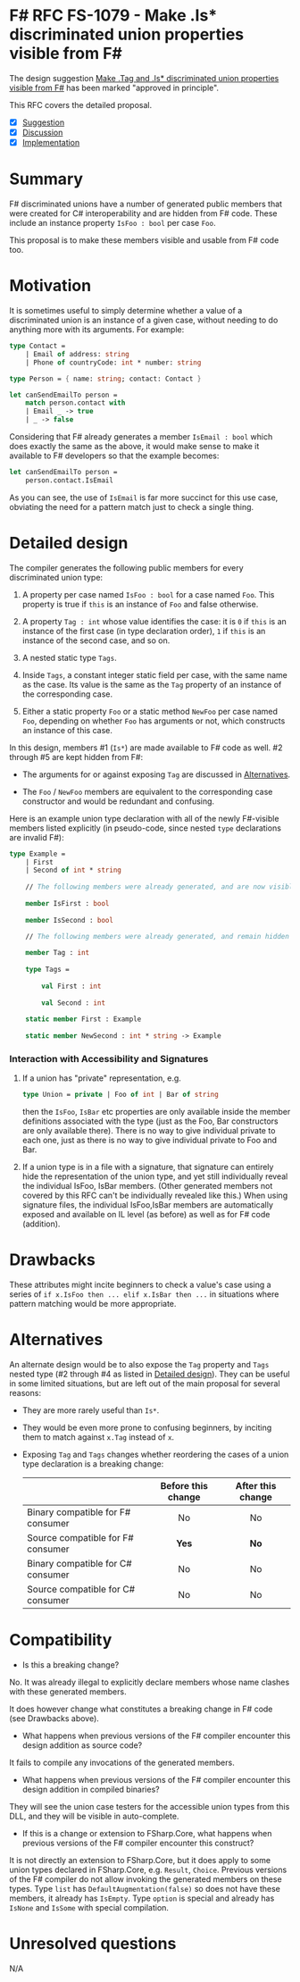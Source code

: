 # F# RFC FS-1079 - Make .Is* discriminated union properties visible from F# #

The design suggestion [Make .Tag and .Is* discriminated union properties visible from F#](https://github.com/fsharp/fslang-suggestions/issues/222) has been marked "approved in principle".

This RFC covers the detailed proposal.

- [x] [Suggestion](https://github.com/fsharp/fslang-suggestions/issues/222)
- [x] [Discussion](https://github.com/fsharp/fslang-design/discussions/517)
- [x] [Implementation](https://github.com/dotnet/fsharp/pull/16341)

# Summary

F# discriminated unions have a number of generated public members that were created for C# interoperability and are hidden from F# code. These include an instance property `IsFoo : bool` per case `Foo`.

This proposal is to make these members visible and usable from F# code too.

# Motivation

It is sometimes useful to simply determine whether a value of a discriminated union is an instance of a given case, without needing to do anything more with its arguments. For example:

```fsharp
type Contact =
    | Email of address: string
    | Phone of countryCode: int * number: string

type Person = { name: string; contact: Contact }

let canSendEmailTo person =
    match person.contact with
    | Email _ -> true
    | _ -> false
```

Considering that F# already generates a member `IsEmail : bool` which does exactly the same as the above, it would make sense to make it available to F# developers so that the example becomes:

```fsharp
let canSendEmailTo person =
    person.contact.IsEmail
```
As you can see, the use of `IsEmail` is far more succinct for this use case, obviating the need for a pattern match just to check a single thing.

# Detailed design

The compiler generates the following public members for every discriminated union type:

1. A property per case named `IsFoo : bool` for a case named `Foo`. This property is true if `this` is an instance of `Foo` and false otherwise.

2. A property `Tag : int` whose value identifies the case: it is `0` if `this` is an instance of the first case (in type declaration order), `1` if `this` is an instance of the second case, and so on.

3. A nested static type `Tags`.

4. Inside `Tags`, a constant integer static field per case, with the same name as the case. Its value is the same as the `Tag` property of an instance of the corresponding case.

5. Either a static property `Foo` or a static method `NewFoo` per case named `Foo`, depending on whether `Foo` has arguments or not, which constructs an instance of this case.

In this design, members #1 (`Is*`) are made available to F# code as well. #2 through #5 are kept hidden from F#:

* The arguments for or against exposing `Tag` are discussed in [Alternatives](#alternatives).

* The `Foo` / `NewFoo` members are equivalent to the corresponding case constructor and would be redundant and confusing.

Here is an example union type declaration with all of the newly F#-visible members listed explicitly (in pseudo-code, since nested `type` declarations are invalid F#):

```fsharp
type Example =
    | First
    | Second of int * string
    
    // The following members were already generated, and are now visible to F#:
    
    member IsFirst : bool
    
    member IsSecond : bool

    // The following members were already generated, and remain hidden from F#:
    
    member Tag : int
    
    type Tags =
    
        val First : int
        
        val Second : int
    
    static member First : Example
    
    static member NewSecond : int * string -> Example
```

### Interaction with Accessibility and Signatures


1. If a union has "private" representation, e.g.

   ```fsharp
   type Union = private | Foo of int | Bar of string
   ```

   then the `IsFoo`, `IsBar` etc properties are only available inside the member definitions associated with the type (just as the Foo, Bar 
   constructors are only available there).  There is no way to give individual private to each one, just as there is no way to give individual 
   private to Foo and Bar.

2. If a union type is in a file with a signature, that signature can entirely hide the representation of the union type, and yet still individually reveal the individual IsFoo, IsBar members.  (Other generated members not covered by this RFC can't be individually revealed like this.)
   When using signature files, the individual IsFoo,IsBar members are automatically exposed and available on IL level (as before) as well as for F# code (addition).

# Drawbacks

These attributes might incite beginners to check a value's case using a series of `if x.IsFoo then ... elif x.IsBar then ...` in situations where pattern matching would be more appropriate.

# Alternatives

An alternate design would be to also expose the `Tag` property and `Tags` nested type (#2 through #4 as listed in [Detailed design](#detailed-design)). They can be useful in some limited situations, but are left out of the main proposal for several reasons:

* They are more rarely useful than `Is*`.

* They would be even more prone to confusing beginners, by inciting them to match against `x.Tag` instead of `x`.

* Exposing `Tag` and `Tags` changes whether reordering the cases of a union type declaration is a breaking change:

    |                                     | Before this change   | After this change   |
    | :---------------------------------- | :------------------: | :-----------------: |
    | Binary compatible for F# consumer   | No                   | No                  |
    | Source compatible for F# consumer   | **Yes**              | **No**              |
    | Binary compatible for C# consumer   | No                   | No                  |
    | Source compatible for C# consumer   | No                   | No                  |

# Compatibility

* Is this a breaking change?

No. It was already illegal to explicitly declare members whose name clashes with these generated members.

It does however change what constitutes a breaking change in F# code (see Drawbacks above).

* What happens when previous versions of the F# compiler encounter this design addition as source code?

It fails to compile any invocations of the generated members.

* What happens when previous versions of the F# compiler encounter this design addition in compiled binaries?

They will see the union case testers for the accessible union types  from this DLL, and they will be visible in auto-complete. 

* If this is a change or extension to FSharp.Core, what happens when previous versions of the F# compiler encounter this construct?

It is not directly an extension to FSharp.Core, but it does apply to some union types declared in FSharp.Core, e.g. `Result`, `Choice`. Previous versions of the F# compiler do not allow invoking the generated members on these types.  Type `list` has `DefaultAugmentation(false)` so does not have these members, it already has `IsEmpty`.  Type `option` is special and already has `IsNone` and `IsSome` with special compilation.

# Unresolved questions

N/A
